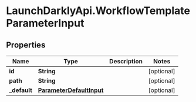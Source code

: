 # LaunchDarklyApi.WorkflowTemplateParameterInput

## Properties

Name | Type | Description | Notes
------------ | ------------- | ------------- | -------------
**id** | **String** |  | [optional] 
**path** | **String** |  | [optional] 
**_default** | [**ParameterDefaultInput**](ParameterDefaultInput.md) |  | [optional] 


